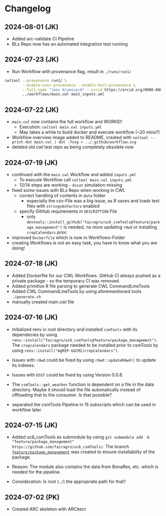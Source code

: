 # Changelog
## 2024-08-01 (JK)
* Added arc-validate CI Pipeline
* BLs Repo now has an automated integration test running

## 2024-07-23 (JK)
* Run Workflow with provenance flag, result in `./runs/run1/`
```bash
cwltool --provenance run1/ \
        --enable-user-provenance --enable-host-provenance \
        --full-name "Jens Krumsieck" --orcid https://orcid.org/0000-0001-6242-5846 \
        ../workflows/main.cwl main_inputs.yml
```

## 2024-07-22 (JK)
* `main.cwl` now contains the full workflow and WORKS!!
    * Execution: `cwltool main.cwl inputs.yml`
    * May takes a while to build docker and execute workflow (~20 mins?)
* Workflow overview image added to README, created with `cwltool --print-dot main.cwl | dot -Tsvg > ../.github/workflow.svg`
* deleted old cwl test repo as being completely obsolete now

## 2024-07-19 (JK)
* continued with the `main.cwl` Workflow and added `inputs.yml`
    * To execute Workflow call `cwltool main.cwl inputs.yml`
    * 12/14 steps are working - `dssat` simulation missing
* fixed some issues with BLs Repo when working in CWL
    * correct handling of contents in `data` folder
        * especially the csv-File was a big issue, as R saves and loads text files with `stringsAsFactors` enabled
    * specify GitHub requirements in `DESCRIPTION` File
        * only `devtools::install_github("fairagro/uc6_csmTools@feature/package_management")` is needed, no more updating `rdwd` or installing `cropCalendars` prior.
* improved `Dockerfile` which is now in Workflows-Folder
* creating Workflows is not an easy task, you have to know what you are doing!

## 2024-07-18 (JK)
* Added Dockerfile for our CWL Workflows. GitHub CI always pushed as a private package - so the temporary CI was removed.
* Added primitive R file parsing to generate CWL CommandLineTools
* Added CWL CommandLineTools by using aforementioned tools `./generate.sh` 
* manually created main.cwl file

## 2024-07-16 (JK)
* Initialized renv in root directory and installed `csmTools` with its dependecies by using `renv::install("fairagro/uc6_csmTools@feature/package_management")`. The `cropcalendars` package needed to be installed prior to csmTools by using `renv::install("AgMIP-GGCMI/cropCalendars")`.

* Issues with `rdwd` could be fixed by using `rdwd::updateRdwd()` to update its indexes.

* Issues with `DSST` could be fixed by using Version 0.0.8.

* The `csmTools::get_weather` function is dependent on a file in the data directory. Maybe it should load the file automatically instead of offloading that to the consumer. Is that possible?

* separated the csmTools Pipeline in 15 subscripts which can be used in workflow later

## 2024-07-15 (JK)
* Added uc6_csmTools as submodule by using 
`git submodule add -b "feature/package_management" https://github.com/fairagro/uc6_csmTools/`. The branch [`feature/package_management`](https://github.com/fairagro/uc6_csmTools/tree/feature/package_management) was created to ensure installability of the package.

* Reason: The module also contains the data from BonaRes, etc. which is needed for the pipeline.

* Consideration: Is root (`./`) the appropriate path for that?

## 2024-07-02 (PK)

* Created ARC skeleton with ARCitect
